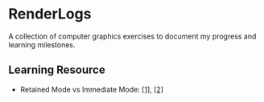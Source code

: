 # RenderLogs
A collection of computer graphics exercises to document my progress and learning milestones.
## Learning Resource
- Retained Mode vs Immediate Mode: [[1]](https://learn.microsoft.com/en-us/windows/win32/learnwin32/retained-mode-versus-immediate-mode), [[2]](https://gamedev.stackexchange.com/questions/137543/should-i-use-retained-mode-or-immediate-mode)

